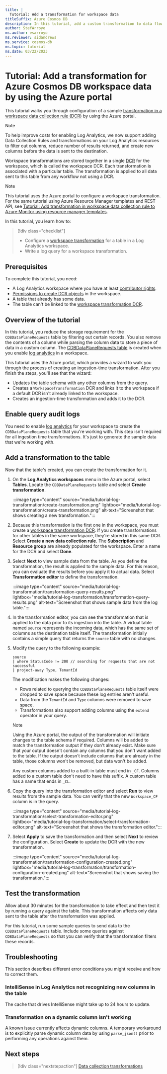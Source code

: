 ```yaml
---
title: |
  Tutorial: Add a transformation for workspace data
titleSuffix: Azure Cosmos DB
description: In this tutorial, add a custom transformation to data flowing through Azure Monitor Logs from Azure Cosmos DB by using the Azure portal.
author: StefArroyo
ms.author: esarroyo
ms.reviewer: sidandrews
ms.service: cosmos-db
ms.topic: tutorial
ms.date: 03/22/2023
---
```


# Tutorial: Add a transformation for Azure Cosmos DB workspace data by using the Azure portal

This tutorial walks you through configuration of a sample [transformation in a workspace data collection rule (DCR)](/azure/azure-monitor/essentials/data-collection-transformations) by using the Azure portal.

> [!NOTE]
> To help improve costs for enabling Log Analytics, we now support adding Data Collection Rules and transformations on your Log Analytics resources to filter out columns, reduce number of results returned, and create new columns before the data is sent to the destination.

Workspace transformations are stored together in a single [DCR](/azure/azure-monitor/essentials/data-collection-rule-overview) for the workspace, which is called the workspace DCR. Each transformation is associated with a particular table. The transformation is applied to all data sent to this table from any workflow not using a DCR.

> [!NOTE]
> This tutorial uses the Azure portal to configure a workspace transformation. For the same tutorial using Azure Resource Manager templates and REST API, see [Tutorial: Add transformation in workspace data collection rule to Azure Monitor using resource manager templates](/azure/azure-monitor/logs/tutorial-workspace-transformations-api).

In this tutorial, you learn how to:

> [!div class="checklist"]
>
> - Configure a [workspace transformation](/azure/azure-monitor/essentials/data-collection-transformations-workspace) for a table in a Log Analytics workspace.
> - Write a log query for a workspace transformation.
>

## Prerequisites

To complete this tutorial, you need:

- A Log Analytics workspace where you have at least [contributor rights](/azure/azure-monitor/logs/manage-access#azure-rbac).
- [Permissions to create DCR objects](/azure/azure-monitor/essentials/data-collection-rule-create-edit#permissions) in the workspace.
- A table that already has some data.
- The table can't be linked to the [workspace transformation DCR](/azure/azure-monitor/essentials/data-collection-transformations-workspace).

## Overview of the tutorial

In this tutorial, you reduce the storage requirement for the `CDBDataPlaneRequests` table by filtering out certain records. You also remove the contents of a column while parsing the column data to store a piece of data in a custom column. The [CDBDataPlaneRequests table](monitor-resource-logs.md) is created when you enable [log analytics](monitor-resource-logs.md) in a workspace.

This tutorial uses the Azure portal, which provides a wizard to walk you through the process of creating an ingestion-time transformation. After you finish the steps, you'll see that the wizard:

- Updates the table schema with any other columns from the query.
- Creates a `WorkspaceTransformation` DCR and links it to the workspace if a default DCR isn't already linked to the workspace.
- Creates an ingestion-time transformation and adds it to the DCR.

## Enable query audit logs

You need to enable [log analytics](monitor-resource-logs.md) for your workspace to create the `CDBDataPlaneRequests` table that you're working with. This step isn't required for all ingestion time transformations. It's just to generate the sample data that we're working with.

## Add a transformation to the table

Now that the table's created, you can create the transformation for it.

1. On the **Log Analytics workspaces** menu in the Azure portal, select **Tables**. Locate the `CDBDataPlaneRequests` table and select **Create transformation**.

    :::image type="content" source="media/tutorial-log-transformation/create-transformation.png" lightbox="media/tutorial-log-transformation/create-transformation.png" alt-text="Screenshot that shows creating a new transformation.":::

1. Because this transformation is the first one in the workspace, you must create a [workspace transformation DCR](/azure/azure-monitor/essentials/data-collection-transformations-workspace). If you create transformations for other tables in the same workspace, they're stored in this same DCR. Select **Create a new data collection rule**. The **Subscription** and **Resource group** are already populated for the workspace. Enter a name for the DCR and select **Done**.

1. Select **Next** to view sample data from the table. As you define the transformation, the result is applied to the sample data. For this reason, you can evaluate the results before you apply it to actual data. Select **Transformation editor** to define the transformation.

    :::image type="content" source="media/tutorial-log-transformation/transformation-query-results.png" lightbox="media/tutorial-log-transformation/transformation-query-results.png" alt-text="Screenshot that shows sample data from the log table.":::

1. In the transformation editor, you can see the transformation that is applied to the data prior to its ingestion into the table. A virtual table named `source` represents the incoming data, which has the same set of columns as the destination table itself. The transformation initially contains a simple query that returns the `source` table with no changes.

1. Modify the query to the following example:

    ``` kusto
    source
    | where StatusCode != 200 // searching for requests that are not successful
    | project-away Type, TenantId
    ```

    The modification makes the following changes:

   - Rows related to querying the `CDBDataPlaneRequests` table itself were dropped to save space because these log entries aren't useful.
   - Data from the `TenantId` and `Type` columns were removed to save space.
   - Transformations also support adding columns using the `extend` operator in your query.

    > [!Note]
    > Using the Azure portal, the output of the transformation will initiate changes to the table schema if required. Columns will be added to match the transformation output if they don't already exist. Make sure that your output doesn't contain any columns that you don't want added to the table. If the output doesn't include columns that are already in the table, those columns won't be removed, but data won't be added.
    >
    > Any custom columns added to a built-in table must end in `_CF`. Columns added to a custom table don't need to have this suffix. A custom table has a name that ends in `_CL`.

1. Copy the query into the transformation editor and select **Run** to view results from the sample data. You can verify that the new `Workspace_CF` column is in the query.

    :::image type="content" source="media/tutorial-log-transformation/select-transformation-editor.png" lightbox="media/tutorial-log-transformation/select-transformation-editor.png" alt-text="Screenshot that shows the transformation editor.":::

1. Select **Apply** to save the transformation and then select **Next** to review the configuration. Select **Create** to update the DCR with the new transformation.

    :::image type="content" source="media/tutorial-log-transformation/transformation-configuration-created.png" lightbox="media/tutorial-log-transformation/transformation-configuration-created.png" alt-text="Screenshot that shows saving the transformation.":::

## Test the transformation

Allow about 30 minutes for the transformation to take effect and then test it by running a query against the table. This transformation affects only data sent to the table after the transformation was applied.

For this tutorial, run some sample queries to send data to the `CDBDataPlaneRequests` table. Include some queries against `CDBDataPlaneRequests` so that you can verify that the transformation filters these records.

## Troubleshooting

This section describes different error conditions you might receive and how to correct them.

### IntelliSense in Log Analytics not recognizing new columns in the table

The cache that drives IntelliSense might take up to 24 hours to update.

### Transformation on a dynamic column isn't working

A known issue currently affects dynamic columns. A temporary workaround is to explicitly parse dynamic column data by using `parse_json()` prior to performing any operations against them.

## Next steps

> [!div class="nextstepaction"]
> [Data collection transformations](/azure/azure-monitor/essentials/data-collection-transformations)
